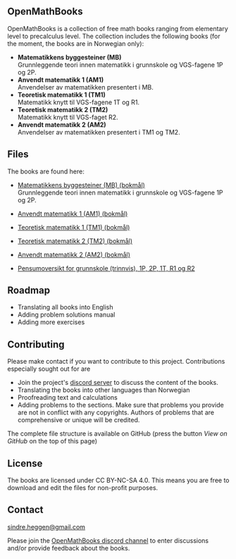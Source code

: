 ## OpenMathBooks

OpenMathBooks is a collection of free math books ranging from elementary level to precalculus level. The collection includes the following books (for the moment, the books are in Norwegian only):
- **Matematikkens byggesteiner (MB)**<br/>
  Grunnleggende teori innen matematikk i grunnskole og VGS-fagene 1P og 2P.
- **Anvendt matematikk 1 (AM1)** <br/>
  Anvendelser av matematikken presentert i MB.
- **Teoretisk matematikk 1 (TM1)** <br/>
  Matematikk knytt til VGS-fagene 1T og R1.
- **Teoretisk matematikk 2 (TM2)** <br/>
  Matematikk knytt til VGS-faget R2.
- **Anvendt matematikk 2 (AM2)** <br/>
  Anvendelser av matematikken presentert i TM1 og TM2.
  
## Files

The books are found here:
- [Matematikkens byggesteiner (MB) (bokmål)](https://drive.google.com/file/d/1WiS51PH0V7FKyO-XZSedae_IfhTOfCaH/view?usp=sharing) </br> Grunnleggende teori innen matematikk i grunnskole og VGS-fagene 1P og 2P.

- [Anvendt matematikk 1 (AM1) (bokmål)](https://drive.google.com/file/d/1dwh-TgFX1BxHFfOOOk6WVjYAX56Q9LOZ/view?usp=sharing)
- [Teoretisk matematikk 1 (TM1) (bokmål)](https://drive.google.com/file/d/1JJQBkm5yuZ1IaA2lHR1_lQgkqQe6WUgP/view?usp=sharing)
- [Teoretisk matematikk 2 (TM2) (bokmål)](https://drive.google.com/file/d/1x3XitDqHoekOpJlexEd6hCjNZI9pcckH/view?usp=sharing)  
- [Anvendt matematikk 2 (AM2) (bokmål)](https://drive.google.com/file/d/1AyJLyizhYbwCte_vJyA3pVZh8Ro-h3oF/view?usp=sharing) 
- [Pensumoversikt for grunnskole (trinnvis), 1P, 2P, 1T, R1 og R2](https://github.com/sindrsh/openmathbooks/blob/main/ekstra/pensum/pensum.pdf)

## Roadmap
- Translating all books into English
- Adding problem solutions manual
- Adding more exercises

## Contributing
Please make contact if you want to contribute to this project. Contributions especially sought out for are
- Join the project's [discord server](https://discord.gg/jz9mPjkCNb) to discuss the content of the books.
- Translating the books into other languages than Norwegian
- Proofreading text and calculations
- Adding problems to the sections. Make sure that problems you provide are not in conflict with any copyrights. Authors of problems that are comprehensive or unique will be credited.

The complete file structure is available on GitHub (press the button _View on GitHub_ on the top of this page)
## License
The books are licensed under CC BY-NC-SA 4.0. This means you are free to download and edit the files for non-profit purposes.

## Contact
sindre.heggen@gmail.com

Please join the [OpenMathBooks discord channel](https://discord.gg/jz9mPjkCNb) to enter discussions and/or provide feedback about the books.
